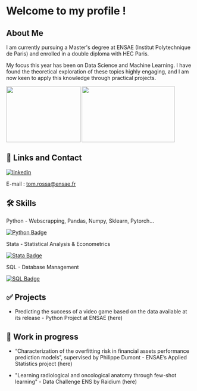 
# Welcome to my profile !

## About Me 
I am currently pursuing a Master's degree at ENSAE (Institut Polytechnique de Paris) and enrolled in a double diploma with HEC Paris. 

My focus this year has been on Data Science and Machine Learning. I have found the theoretical exploration of these topics highly engaging, and I am now keen to apply this knowledge through practical projects.

<div style="display:flex; flex-direction: row;">
  <img align="left" width="200" height="150" src="https://upload.wikimedia.org/wikipedia/commons/e/ec/LOGO-ENSAE.png">
  <img align="center" width="250" height="150" src="https://upload.wikimedia.org/wikipedia/commons/thumb/3/32/HEC_Paris.svg/2560px-HEC_Paris.svg.png">
</div>

## 🔗 Links and Contact
[![linkedin](https://img.shields.io/badge/linkedin-0A66C2?style=for-the-badge&logo=linkedin&logoColor=white)](https://www.linkedin.com/in/tom-rossa-03aa2b212/)

E-mail : tom.rossa@ensae.fr


## 🛠 Skills
Python - Webscrapping, Pandas, Numpy, Sklearn, Pytorch...

[![Python Badge](https://img.shields.io/badge/Python-3776AB?style=for-the-badge&logo=python&logoColor=white)](https://www.python.org/)

Stata - Statistical Analysis & Econometrics

[![Stata Badge](https://img.shields.io/badge/Stata-20CCB6?style=for-the-badge&logo=stata&logoColor=white)](https://www.stata.com/)

SQL - Database Management

[![SQL Badge](https://img.shields.io/badge/SQL-CC2927?style=for-the-badge&logo=sql&logoColor=white)](https://en.wikipedia.org/wiki/SQL)


## ✅ Projects

- Predicting the success of a video game based on the data available at its release - Python Project at ENSAE (here)

## 💪 Work in progress

- “Characterization of the overfitting risk in financial assets performance prediction models”, supervised by Philippe Dumont - ENSAE’s Applied Statistics project (here)

- "Learning radiological and oncological anatomy through few-shot learning" - Data Challenge ENS by Raidium (here)

